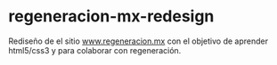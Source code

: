 regeneracion-mx-redesign
========================

Rediseño de el sitio www.regeneracion.mx con el objetivo de aprender html5/css3 y para colaborar con regeneración.
